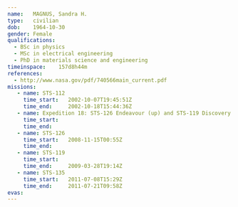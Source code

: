 ```yaml
---
name:	MAGNUS, Sandra H.
type:	civilian
dob:	1964-10-30
gender:	Female
qualifications:
  - BSc in physics
  - MSc in electrical engineering
  - PhD in materials science and engineering
timeinspace:	157d8h44m
references:
  - http://www.nasa.gov/pdf/740566main_current.pdf
missions:
   - name: STS-112
     time_start:   2002-10-07T19:45:51Z
     time_end:     2002-10-18T15:44:36Z
   - name: Expedition 18: STS-126 Endeavour (up) and STS-119 Discovery (down)
     time_start:   
     time_end:     
   - name: STS-126
     time_start:   2008-11-15T00:55Z
     time_end:     
   - name: STS-119
     time_start:   
     time_end:     2009-03-28T19:14Z
   - name: STS-135
     time_start:   2011-07-08T15:29Z
     time_end:     2011-07-21T09:58Z
evas:
---
```

